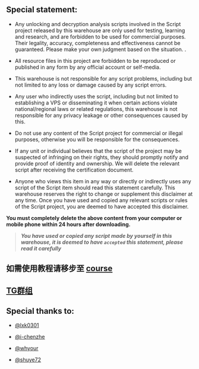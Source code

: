 ## Special statement:

* Any unlocking and decryption analysis scripts involved in the Script project released by this warehouse are only used for testing, learning and research, and are forbidden to be used for commercial purposes. Their legality, accuracy, completeness and effectiveness cannot be guaranteed. Please make your own judgment based on the situation. .

* All resource files in this project are forbidden to be reproduced or published in any form by any official account or self-media.

* This warehouse is not responsible for any script problems, including but not limited to any loss or damage caused by any script errors.

* Any user who indirectly uses the script, including but not limited to establishing a VPS or disseminating it when certain actions violate national/regional laws or related regulations, this warehouse is not responsible for any privacy leakage or other consequences caused by this.

* Do not use any content of the Script project for commercial or illegal purposes, otherwise you will be responsible for the consequences.

* If any unit or individual believes that the script of the project may be suspected of infringing on their rights, they should promptly notify and provide proof of identity and ownership. We will delete the relevant script after receiving the certification document.

* Anyone who views this item in any way or directly or indirectly uses any script of the Script item should read this statement carefully. This warehouse reserves the right to change or supplement this disclaimer at any time. Once you have used and copied any relevant scripts or rules of the Script project, you are deemed to have accepted this disclaimer.

 **You must completely delete the above content from your computer or mobile phone within 24 hours after downloading.**  </br>
> ***You have used or copied any script made by yourself in this warehouse, it is deemed to have `accepted` this statement, please read it carefully*** 

## 如需使用教程请移步至 [course](https://hub.fastgit.org/DX3242/README/tree/main)

## [TG群组](https://t.me/JD_DX1005)

## Special thanks to:

* [@lxk0301](https://gitee.com/lxk0301) 

* [@i-chenzhe](https://github.com/i-chenzhe) 

* [@whyour](https://github.com/whyour) 

* [@shuye72](https://gihub.com/wuzhi04)